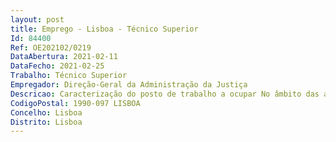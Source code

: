 ```yaml
--- 
layout: post
title: Emprego - Lisboa - Técnico Superior
Id: 84400
Ref: OE202102/0219
DataAbertura: 2021-02-11
DataFecho: 2021-02-25
Trabalho: Técnico Superior
Empregador: Direção-Geral da Administração da Justiça
Descricao: Caracterização do posto de trabalho a ocupar No âmbito das atividades próprias dos Órgãos e Serviços dos Tribunais Judiciais de Primeira Instância, as funções inseridas na área funcional de Técnico  Superior implicam  a) Preparar e fornecer aos órgãos de gestão informação estruturada que permita a avaliação da atividade do tribunal e dos serviços  b) Extrair e tratar dados estatísticos que permitam monitorizar os objetivos fixados para a comarca  c) Preparar e fornecer aos órgãos de gestão informação estruturada que permita a elaboração dos relatórios da comarca  d) Preparar os procedimentos aquisitivos no âmbito do Código dos Contratos Públicos a levar a efeito pela comarca, bem como acompanhar a respetiva execução.
CodigoPostal: 1990-097 LISBOA
Concelho: Lisboa
Distrito: Lisboa
--- 
```

